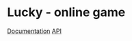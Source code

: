 # Lucky - online game

[Documentation](https://lucky-online-game-api.herokuapp.com/api-docs/)
[API](https://github.com/bohdan-strilets/lucky-online-game-api)
